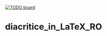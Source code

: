 [![TODO board](https://imdone.io/api/1.0/projects/5c66f933c3417d63159f8781/badge)](https://imdone.io/app#/board/agrusu/diacritice_in_LaTeX_RO)

# diacritice_in_LaTeX_RO

